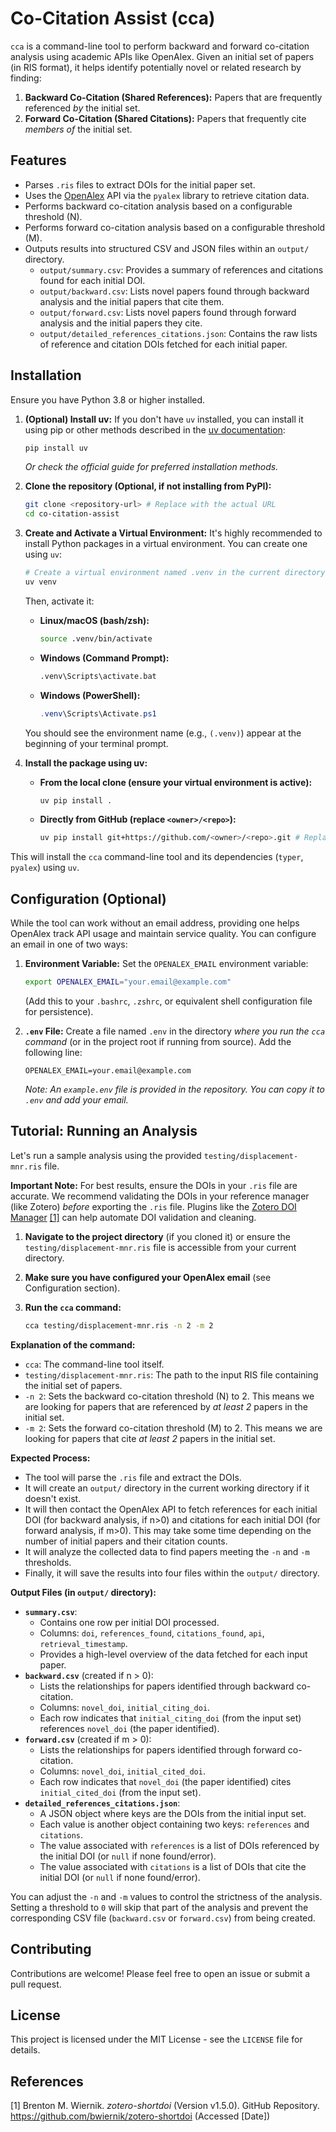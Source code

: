 # Co-Citation Assist (cca)

`cca` is a command-line tool to perform backward and forward co-citation analysis using academic APIs like OpenAlex. Given an initial set of papers (in RIS format), it helps identify potentially novel or related research by finding:

1.  **Backward Co-Citation (Shared References):** Papers that are frequently referenced *by* the initial set.
2.  **Forward Co-Citation (Shared Citations):** Papers that frequently cite *members of* the initial set.

## Features

*   Parses `.ris` files to extract DOIs for the initial paper set.
*   Uses the [OpenAlex](https://openalex.org/) API via the `pyalex` library to retrieve citation data.
*   Performs backward co-citation analysis based on a configurable threshold (N).
*   Performs forward co-citation analysis based on a configurable threshold (M).
*   Outputs results into structured CSV and JSON files within an `output/` directory.
    *   `output/summary.csv`: Provides a summary of references and citations found for each initial DOI.
    *   `output/backward.csv`: Lists novel papers found through backward analysis and the initial papers that cite them.
    *   `output/forward.csv`: Lists novel papers found through forward analysis and the initial papers they cite.
    *   `output/detailed_references_citations.json`: Contains the raw lists of reference and citation DOIs fetched for each initial paper.

## Installation

Ensure you have Python 3.8 or higher installed.

1.  **(Optional) Install uv:**
    If you don't have `uv` installed, you can install it using pip or other methods described in the [uv documentation](https://github.com/astral-sh/uv#installation):
    ```bash
    pip install uv 
    ```
    *Or check the official guide for preferred installation methods.*

2.  **Clone the repository (Optional, if not installing from PyPI):**
    ```bash
    git clone <repository-url> # Replace with the actual URL
    cd co-citation-assist
    ```

3.  **Create and Activate a Virtual Environment:**
    It's highly recommended to install Python packages in a virtual environment. You can create one using `uv`:
    ```bash
    # Create a virtual environment named .venv in the current directory
    uv venv 
    ```
    Then, activate it:
    *   **Linux/macOS (bash/zsh):**
        ```bash
        source .venv/bin/activate
        ```
    *   **Windows (Command Prompt):**
        ```cmd
        .venv\Scripts\activate.bat
        ```
    *   **Windows (PowerShell):**
        ```powershell
        .venv\Scripts\Activate.ps1
        ```
    You should see the environment name (e.g., `(.venv)`) appear at the beginning of your terminal prompt.

4.  **Install the package using uv:**
    *   **From the local clone (ensure your virtual environment is active):**
        ```bash
        uv pip install .
        ```
    *   **Directly from GitHub (replace `<owner>/<repo>`):**
        ```bash
        uv pip install git+https://github.com/<owner>/<repo>.git # Replace with the actual URL
        ```

This will install the `cca` command-line tool and its dependencies (`typer`, `pyalex`) using `uv`.

## Configuration (Optional)

While the tool can work without an email address, providing one helps OpenAlex track API usage and maintain service quality. You can configure an email in one of two ways:

1.  **Environment Variable:**
    Set the `OPENALEX_EMAIL` environment variable:
    ```bash
    export OPENALEX_EMAIL="your.email@example.com" 
    ```
    (Add this to your `.bashrc`, `.zshrc`, or equivalent shell configuration file for persistence).

2.  **`.env` File:**
    Create a file named `.env` in the directory *where you run the `cca` command* (or in the project root if running from source). Add the following line:
    ```
    OPENALEX_EMAIL=your.email@example.com
    ```
    *Note: An `example.env` file is provided in the repository. You can copy it to `.env` and add your email.*

## Tutorial: Running an Analysis

Let's run a sample analysis using the provided `testing/displacement-mnr.ris` file.

**Important Note:** For best results, ensure the DOIs in your `.ris` file are accurate. We recommend validating the DOIs in your reference manager (like Zotero) *before* exporting the `.ris` file. Plugins like the [Zotero DOI Manager](https://github.com/bwiernik/zotero-shortdoi) [[1]](https://github.com/bwiernik/zotero-shortdoi) can help automate DOI validation and cleaning.

1.  **Navigate to the project directory** (if you cloned it) or ensure the `testing/displacement-mnr.ris` file is accessible from your current directory.
2.  **Make sure you have configured your OpenAlex email** (see Configuration section).
3.  **Run the `cca` command:**

    ```bash
    cca testing/displacement-mnr.ris -n 2 -m 2
    ```

**Explanation of the command:**

*   `cca`: The command-line tool itself.
*   `testing/displacement-mnr.ris`: The path to the input RIS file containing the initial set of papers.
*   `-n 2`: Sets the backward co-citation threshold (N) to 2. This means we are looking for papers that are referenced by *at least 2* papers in the initial set.
*   `-m 2`: Sets the forward co-citation threshold (M) to 2. This means we are looking for papers that cite *at least 2* papers in the initial set.

**Expected Process:**

*   The tool will parse the `.ris` file and extract the DOIs.
*   It will create an `output/` directory in the current working directory if it doesn't exist.
*   It will then contact the OpenAlex API to fetch references for each initial DOI (for backward analysis, if n>0) and citations for each initial DOI (for forward analysis, if m>0). This may take some time depending on the number of initial papers and their citation counts.
*   It will analyze the collected data to find papers meeting the `-n` and `-m` thresholds.
*   Finally, it will save the results into four files within the `output/` directory.

**Output Files (in `output/` directory):**

*   **`summary.csv`**: 
    *   Contains one row per initial DOI processed.
    *   Columns: `doi`, `references_found`, `citations_found`, `api`, `retrieval_timestamp`.
    *   Provides a high-level overview of the data fetched for each input paper.
*   **`backward.csv`** (created if n > 0):
    *   Lists the relationships for papers identified through backward co-citation.
    *   Columns: `novel_doi`, `initial_citing_doi`.
    *   Each row indicates that `initial_citing_doi` (from the input set) references `novel_doi` (the paper identified).
*   **`forward.csv`** (created if m > 0):
    *   Lists the relationships for papers identified through forward co-citation.
    *   Columns: `novel_doi`, `initial_cited_doi`.
    *   Each row indicates that `novel_doi` (the paper identified) cites `initial_cited_doi` (from the input set).
*   **`detailed_references_citations.json`**:
    *   A JSON object where keys are the DOIs from the initial input set.
    *   Each value is another object containing two keys: `references` and `citations`.
    *   The value associated with `references` is a list of DOIs referenced by the initial DOI (or `null` if none found/error).
    *   The value associated with `citations` is a list of DOIs that cite the initial DOI (or `null` if none found/error).

You can adjust the `-n` and `-m` values to control the strictness of the analysis. Setting a threshold to `0` will skip that part of the analysis and prevent the corresponding CSV file (`backward.csv` or `forward.csv`) from being created.

## Contributing

Contributions are welcome! Please feel free to open an issue or submit a pull request.

## License

This project is licensed under the MIT License - see the `LICENSE` file for details.

## References

[1] Brenton M. Wiernik. *zotero-shortdoi* (Version v1.5.0). GitHub Repository. https://github.com/bwiernik/zotero-shortdoi (Accessed [Date]) 